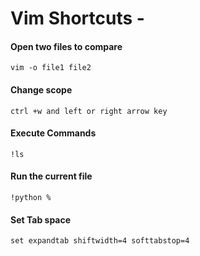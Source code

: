 # Vim Shortcuts - 

#### Open two files to compare

`vim -o file1 file2` 

#### Change scope 

`ctrl +w and left or right arrow key`

#### Execute Commands

`!ls `

#### Run the current file 

`!python %`

#### Set Tab space

`set expandtab shiftwidth=4 softtabstop=4`

